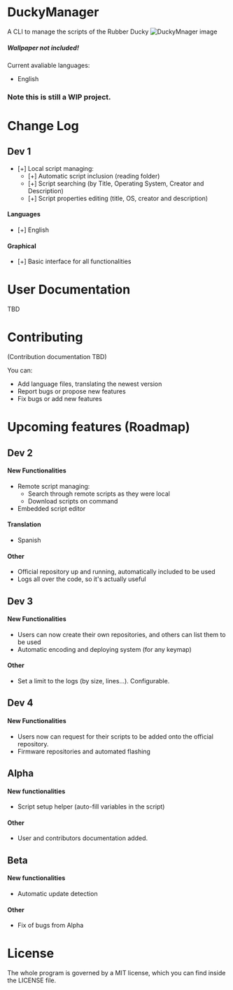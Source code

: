 # DuckyManager
A CLI to manage the scripts of the Rubber Ducky
![DuckyMnager image](http://i.imgur.com/M19lPCx.jpg)
##### Wallpaper not included!



Current avaliable languages:
- English

### Note this is still a WIP project.

# Change Log
## Dev 1
- [+] Local script managing:
    - [+] Automatic script inclusion (reading folder)
    - [+] Script searching (by Title, Operating System, Creator and Description)
    - [+] Script properties editing (title, OS, creator and description)
    
#### Languages
- [+] English

#### Graphical
- [+] Basic interface for all functionalities

# User Documentation
TBD
# Contributing
(Contribution documentation TBD)

You can:
- Add language files, translating the newest version
- Report bugs or propose new features
- Fix bugs or add new features


# Upcoming features (Roadmap)
## Dev 2
#### New Functionalities
- Remote script managing:
    - Search through remote scripts as they were local
    - Download scripts on command
- Embedded script editor

#### Translation
- Spanish

#### Other
- Official repository up and running, automatically included to be used
- Logs all over the code, so it's actually useful


## Dev 3

#### New Functionalities
- Users can now create their own repositories, and others can list them to be used
- Automatic encoding and deploying system (for any keymap)

#### Other
- Set a limit to the logs (by size, lines...). Configurable.

## Dev 4

#### New Functionalities
- Users now can request for their scripts to be added onto the official repository.
- Firmware repositories and automated flashing


## Alpha

#### New functionalities
- Script setup helper (auto-fill variables in the script)

#### Other
- User and contributors documentation added.


## Beta

#### New functionalities
- Automatic update detection

#### Other
- Fix of bugs from Alpha


# License
The whole program is governed by a MIT license, which you can find inside the LICENSE file.
